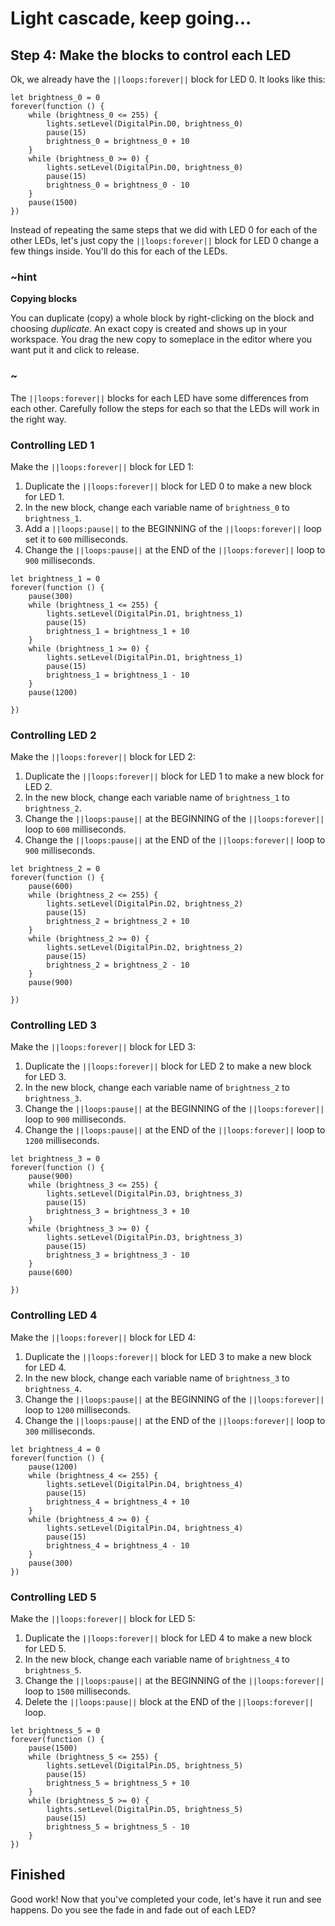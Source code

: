 # Light cascade, keep going...

## Step 4: Make the blocks to control each LED

Ok, we already have the ``||loops:forever||`` block for LED 0. It looks like this:

```blocks
let brightness_0 = 0
forever(function () {
    while (brightness_0 <= 255) {
        lights.setLevel(DigitalPin.D0, brightness_0)
        pause(15)
        brightness_0 = brightness_0 + 10 
    }
    while (brightness_0 >= 0) {
        lights.setLevel(DigitalPin.D0, brightness_0)
        pause(15)
        brightness_0 = brightness_0 - 10
    }
    pause(1500)
})
```
Instead of repeating the same steps that we did with LED 0 for each of the other LEDs, let's just copy the ``||loops:forever||`` block for LED 0 change a few things inside. You'll do this for each of the LEDs.

### ~hint
**Copying blocks**

You can duplicate (copy) a whole block by right-clicking on the block and choosing _duplicate_. An exact copy is created and shows up in your workspace. You drag the new copy to someplace in the editor where you want put it and click to release.
### ~

The ``||loops:forever||`` blocks for each LED have some differences from each other. Carefully follow the steps for each so that the LEDs will work in the right way.

### Controlling LED 1

Make the ``||loops:forever||`` block for LED 1:

1. Duplicate the ``||loops:forever||`` block for LED 0 to make a new block for LED 1.
2. In the new block, change each variable name of ``brightness_0`` to ``brightness_1``.
3. Add a ``||loops:pause||`` to the BEGINNING of the ``||loops:forever||`` loop set it to `600` milliseconds.
4. Change the ``||loops:pause||`` at the END of the ``||loops:forever||`` loop to `900` milliseconds.

```blocks
let brightness_1 = 0
forever(function () {
    pause(300)
    while (brightness_1 <= 255) {
        lights.setLevel(DigitalPin.D1, brightness_1)
        pause(15)
        brightness_1 = brightness_1 + 10 
    }
    while (brightness_1 >= 0) {
        lights.setLevel(DigitalPin.D1, brightness_1)
        pause(15)
        brightness_1 = brightness_1 - 10
    }
    pause(1200)

})
```

### Controlling LED 2

Make the ``||loops:forever||`` block for LED 2:

1. Duplicate the ``||loops:forever||`` block for LED 1 to make a new block for LED 2.
2. In the new block, change each variable name of ``brightness_1`` to ``brightness_2``.
3. Change the ``||loops:pause||`` at the BEGINNING of the ``||loops:forever||`` loop to `600` milliseconds.
4. Change the ``||loops:pause||`` at the END of the ``||loops:forever||`` loop to `900` milliseconds.

```blocks
let brightness_2 = 0
forever(function () {
    pause(600)
    while (brightness_2 <= 255) {
        lights.setLevel(DigitalPin.D2, brightness_2)
        pause(15)
        brightness_2 = brightness_2 + 10 
    }
    while (brightness_2 >= 0) {
        lights.setLevel(DigitalPin.D2, brightness_2)
        pause(15)
        brightness_2 = brightness_2 - 10
    }
    pause(900)

})
```

### Controlling LED 3

Make the ``||loops:forever||`` block for LED 3:

1. Duplicate the ``||loops:forever||`` block for LED 2 to make a new block for LED 3.
2. In the new block, change each variable name of ``brightness_2`` to ``brightness_3``.
3. Change the ``||loops:pause||`` at the BEGINNING of the ``||loops:forever||`` loop to `900` milliseconds.
4. Change the ``||loops:pause||`` at the END of the ``||loops:forever||`` loop to `1200` milliseconds.

```blocks
let brightness_3 = 0
forever(function () {
    pause(900)
    while (brightness_3 <= 255) {
        lights.setLevel(DigitalPin.D3, brightness_3)
        pause(15)
        brightness_3 = brightness_3 + 10 
    }
    while (brightness_3 >= 0) {
        lights.setLevel(DigitalPin.D3, brightness_3)
        pause(15)
        brightness_3 = brightness_3 - 10
    }
    pause(600)

})
```

### Controlling LED 4

Make the ``||loops:forever||`` block for LED 4:

1. Duplicate the ``||loops:forever||`` block for LED 3 to make a new block for LED 4.
2. In the new block, change each variable name of ``brightness_3`` to ``brightness_4``.
3. Change the ``||loops:pause||`` at the BEGINNING of the ``||loops:forever||`` loop to `1200` milliseconds.
4. Change the ``||loops:pause||`` at the END of the ``||loops:forever||`` loop to `300` milliseconds.

```blocks
let brightness_4 = 0
forever(function () {
    pause(1200)
    while (brightness_4 <= 255) {
        lights.setLevel(DigitalPin.D4, brightness_4)
        pause(15)
        brightness_4 = brightness_4 + 10 
    }
    while (brightness_4 >= 0) {
        lights.setLevel(DigitalPin.D4, brightness_4)
        pause(15)
        brightness_4 = brightness_4 - 10
    }
    pause(300)
})
```

### Controlling LED 5

Make the ``||loops:forever||`` block for LED 5:

1. Duplicate the ``||loops:forever||`` block for LED 4 to make a new block for LED 5.
2. In the new block, change each variable name of ``brightness_4`` to ``brightness_5``.
3. Change the ``||loops:pause||`` at the BEGINNING of the ``||loops:forever||`` loop to `1500` milliseconds.
4. Delete the ``||loops:pause||`` block at the END of the ``||loops:forever||`` loop.

```blocks
let brightness_5 = 0
forever(function () {
    pause(1500)
    while (brightness_5 <= 255) {
        lights.setLevel(DigitalPin.D5, brightness_5)
        pause(15)
        brightness_5 = brightness_5 + 10 
    }
    while (brightness_5 >= 0) {
        lights.setLevel(DigitalPin.D5, brightness_5)
        pause(15)
        brightness_5 = brightness_5 - 10
    }
})
```

## Finished

Good work! Now that you've completed your code, let's have it run and see happens. Do you see the fade in and fade out of each LED?
